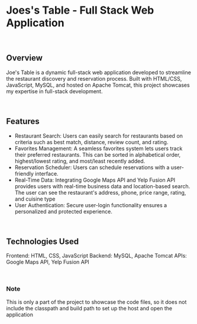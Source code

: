 # Joes's Table - Full Stack Web Application
&nbsp;
## Overview
Joe's Table is a dynamic full-stack web application developed to streamline the restaurant discovery and reservation process. 
Built with HTML/CSS, JavaScript, MySQL, and hosted on Apache Tomcat, this project showcases my expertise in full-stack development.

&nbsp;
## Features
* Restaurant Search: Users can easily search for restaurants based on criteria such as best match, distance, review count, and rating.
* Favorites Management: A seamless favorites system lets users track their preferred restaurants. This can be sorted in alphabetical order, highest/lowest rating, and most/least recently added.
* Reservation Scheduler: Users can schedule reservations with a user-friendly interface.
* Real-Time Data: Integrating Google Maps API and Yelp Fusion API provides users with real-time business data and location-based search. The user can see the restaurant's address, phone, price range, rating, and cuisine type
* User Authentication: Secure user-login functionality ensures a personalized and protected experience.

&nbsp;
## Technologies Used
Frontend: HTML, CSS, JavaScript
Backend: MySQL, Apache Tomcat
APIs: Google Maps API, Yelp Fusion API

&nbsp;
### Note
This is only a part of the project to showcase the code files, so it does not include the classpath and build path to set up the host and open the application
